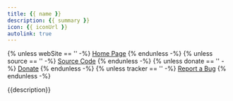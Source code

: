 ```yaml
---
title: {{ name }}
description: {{ summary }}
icon: {{ iconUrl }}
autolink: true
---
```


<div class="button-bar" markdown="0">
{% unless webSite == '' -%}
<a class="btn" href="{{ webSite }}">Home Page</a>
{% endunless -%}
{% unless source == '' -%}
<a class="btn" href="{{ sourceCode }}">Source Code</a>
{% endunless -%}
{% unless donate == '' -%}
<a class="btn" href="{{ donate }}">Donate</a>
{% endunless -%}
{% unless tracker == '' -%}
<a class="btn" href="{{ issueTracker }}">Report a Bug</a>
{% endunless -%}
</div>

{{description}}
